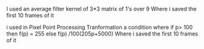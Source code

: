 I used an average filter kernel of 3*3 matrix of 1's over 9
Where i saved the first 10 frames of it

i used in Pixel Point Processing Tranformation a condition where if p> 100 then f(p) = 255
else f(p) /100(205p+5000)
Where i saved the first 10 frames of it
